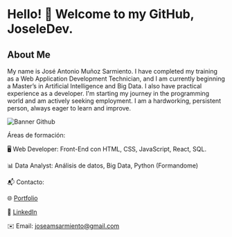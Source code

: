 # Hello! 👋 Welcome to my GitHub, JoseleDev.

## About Me 
My name is José Antonio Muñoz Sarmiento. I have completed my training as a Web Application Development Technician, and I am currently beginning a Master’s in Artificial Intelligence and Big Data. I also have practical experience as a developer.
I'm starting my journey in the programming world and am actively seeking employment. I am a hardworking, persistent person, always eager to learn and improve.

![Banner Github](https://github.com/user-attachments/assets/00d01610-5696-4d2c-a6fa-b667b85ec65a)

Áreas de formación:

🖥️ Web Developer: Front-End con HTML, CSS, JavaScript, React, SQL.

📊 Data Analyst: Análisis de datos, Big Data, Python (Formandome)

📬 Contacto:

🌐 [Portfolio](https://www.joseledev.es/)

💼 [LinkedIn](https://www.linkedin.com/in/joseledev)

✉️ Email: joseamsarmiento@gmail.com




<!--
**JoseleDev23/JoseleDev23** is a ✨ _special_ ✨ repository because its `README.md` (this file) appears on your GitHub profile.

Here are some ideas to get you started:

- 🔭 I’m currently working on ...
- 🌱 I’m currently learning ...
- 👯 I’m looking to collaborate on ...
- 🤔 I’m looking for help with ...
- 💬 Ask me about ...
- 📫 How to reach me: ...
- 😄 Pronouns: ...
- ⚡ Fun fact: ...
-->
